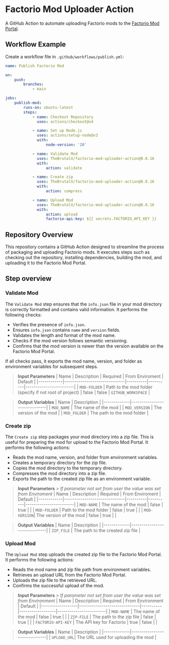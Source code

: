 # Factorio Mod Uploader Action

A GitHub Action to automate uploading Factorio mods to the [Factorio Mod Portal](https://mods.factorio.com/).

## Workflow Example

Create a workflow file in `.github/workflows/publish.yml`:

```yaml
name: Publish Factorio Mod

on:
    push:
        branches:
            - main

jobs:
    publish-mod:
        runs-on: ubuntu-latest
        steps:
            - name: Checkout Repository
              uses: actions/checkout@v4

            - name: Set up Node.js
              uses: actions/setup-node@v3
              with:
                  node-version: '20'

            - name: Validate Mod
              uses: TheBrutalX/factorio-mod-uploader-action@0.0.16
              with:
                  action: validate

            - name: Create zip
              uses: TheBrutalX/factorio-mod-uploader-action@0.0.16
              with:
                  action: compress

            - name: Upload Mod
              uses: TheBrutalX/factorio-mod-uploader-action@0.0.16
              with:
                  action: upload
                  factorio-api-key: ${{ secrets.FACTORIO_API_KEY }}
```

## Repository Overview

This repository contains a GitHub Action designed to streamline the process of packaging and uploading Factorio mods. It executes steps such as checking out the repository, installing dependencies, building the mod, and uploading it to the Factorio Mod Portal.

## Step overview

### Validate Mod

The `Validate Mod` step ensures that the `info.json` file in your mod directory is correctly formatted and contains valid information. It performs the following checks:

-   Verifies the presence of `info.json`.
-   Ensures `info.json` contains `name` and `version` fields.
-   Validates the length and format of the mod name.
-   Checks if the mod version follows semantic versioning.
-   Confirms that the mod version is newer than the version available on the Factorio Mod Portal.

If all checks pass, it exports the mod name, version, and folder as environment variables for subsequent steps.

> **Input Parameters**
> | Name | Description | Required | From Enviroment | Default |
> |------------|------------------------------|----------|----------|------------------------|
> | `MOD-FOLDER` | Path to the mod folder (specify if not root of project) | false | false | `GITHUB_WORKSPACE` |

> **Output Variables**
> | Name | Description |
> |-------------|------------------------------|
> | `MOD_NAME` | The name of the mod |
> | `MOD_VERSION` | The version of the mod |
> | `MOD_FOLDER` | The path to the mod folder |

### Create zip

The `Create zip` step packages your mod directory into a zip file. This is useful for preparing the mod for upload to the Factorio Mod Portal. It performs the following actions:

-   Reads the mod name, version, and folder from environment variables.
-   Creates a temporary directory for the zip file.
-   Copies the mod directory to the temporary directory.
-   Compresses the mod directory into a zip file.
-   Exports the path to the created zip file as an environment variable.

> **Input Parameters** > _If parameter not set from user the value was set from Enviroment_
> | Name | Description | Required | From Enviroment | Default |
> |------------|------------------------------|----------|----------|------------------------|
> | `MOD-NAME` | The name of the mod | false | true | |
> | `MOD-FOLDER` | Path to the mod folder | false | true | |
> | `MOD-VERSION`| The version of the mod | false | true | |

> **Output Variables**
> | Name | Description |
> |-------------|------------------------------|
> | `ZIP_FILE` | The path to the created zip file |

### Upload Mod

The `Upload Mod` step uploads the created zip file to the Factorio Mod Portal. It performs the following actions:

-   Reads the mod name and zip file path from environment variables.
-   Retrieves an upload URL from the Factorio Mod Portal.
-   Uploads the zip file to the retrieved URL.
-   Confirms the successful upload of the mod.

> **Input Parameters** > _If parameter not set from user the value was set from Environment_
> | Name | Description | Required | From Environment | Default |
> |------------------|------------------------------|----------|------------------|------------------------|
> | `MOD-NAME` | The name of the mod | false | true | |
> | `ZIP-FILE` | The path to the zip file | false | true | |
> | `FACTORIO-API-KEY` | The API key for Factorio | true | false | |

> **Output Variables**
> | Name | Description |
> |-------------|------------------------------|
> | `UPLOAD_URL`| The URL used for uploading the mod |
